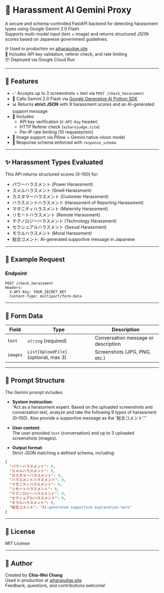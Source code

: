 # 🧠 Harassment AI Gemini Proxy

A secure and schema-controlled FastAPI backend for detecting harassment types using Google Gemini 2.0 Flash.  
Supports multi-modal input (text + image) and returns structured JSON scores based on Japanese government guidelines.

🌐 Used in production on [aiharajudge.site](https://aiharajudge.site)  
🔐 Includes API key validation, referer check, and rate limiting  
📦 Deployed via Google Cloud Run

---

## 🚀 Features

- ✅ Accepts up to 3 screenshots + text via `POST /check_harassment`
- 🤖 Calls Gemini 2.0 Flash via [Google Generative AI Python SDK](https://github.com/google/generative-ai-python)
- 📊 Returns **strict JSON** with 9 harassment scores and an AI-generated support message
- 🔐 Includes:
  - API key verification (`X-API-Key` header)
  - HTTP Referer check (`aiharajudge.site`)
  - Per-IP rate limiting (10 requests/min)
- 🧩 Image support via Pillow + Gemini native vision model
- 📜 Response schema enforced with `response_schema`

---

## ✨ Harassment Types Evaluated

This API returns structured scores (0–100) for:

- パワーハラスメント (Power Harassment)  
- スメルハラスメント (Smell Harassment)  
- カスタマーハラスメント (Customer Harassment)  
- ハラスメントハラスメント (Harassment of Reporting Harassment)  
- マタニティハラスメント (Maternity Harassment)  
- リモートハラスメント (Remote Harassment)  
- テクノロジーハラスメント (Technology Harassment)  
- セクシュアルハラスメント (Sexual Harassment)  
- モラルハラスメント (Moral Harassment)  
- 総合コメント: AI-generated supportive message in Japanese

---

## 🧪 Example Request

### Endpoint

```http
POST /check_harassment
Headers:
  X-API-Key: YOUR_SECRET_KEY
  Content-Type: multipart/form-data
```

---

## 🧾 Form Data

| Field   | Type                        | Description                                 |
|---------|-----------------------------|---------------------------------------------|
| `text`  | `string` (required)         | Conversation message or description         |
| `images` | `List[UploadFile]` (optional, max 3) | Screenshots (JPG, PNG, etc.)      |

---

## 🧠 Prompt Structure

The Gemini prompt includes:

- **System instruction**:  
  “Act as a harassment expert. Based on the uploaded screenshots and conversation text, analyze and rate the following 9 types of harassment (0–100). Also provide a supportive message as the '総合コメント'.”

- **User content**:  
  The user-provided `text` (conversation) and up to 3 uploaded screenshots (images).

- **Output format**:  
  Strict JSON matching a defined schema, including:

```json
{
  "パワーハラスメント": 0,
  "スメルハラスメント": 0,
  "カスタマーハラスメント": 0,
  "ハラスメントハラスメント": 0,
  "マタニティハラスメント": 0,
  "リモートハラスメント": 0,
  "テクノロジーハラスメント": 0,
  "セクシュアルハラスメント": 0,
  "モラルハラスメント": 0,
  "総合コメント": "AI-generated supportive explanation here"
}
```
---

## 📄 License

MIT License

---

## 🙋 Author

Created by **Chia-Wei Chang**  
Used in production at [aiharajudge.site](https://aiharajudge.site)  
Feedback, questions, and contributions welcome!

